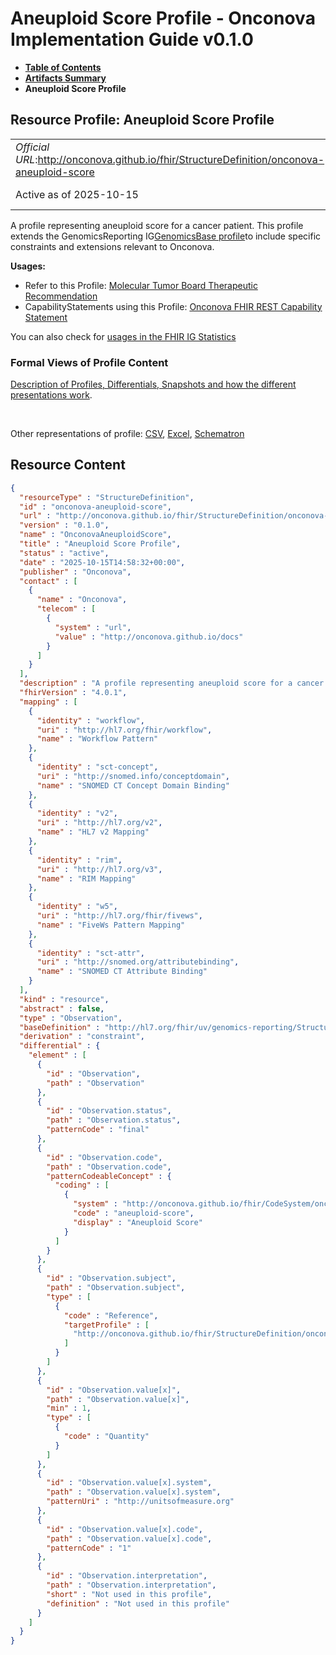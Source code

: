 # Aneuploid Score Profile - Onconova Implementation Guide v0.1.0

* [**Table of Contents**](toc.md)
* [**Artifacts Summary**](artifacts.md)
* **Aneuploid Score Profile**

## Resource Profile: Aneuploid Score Profile 

| | |
| :--- | :--- |
| *Official URL*:http://onconova.github.io/fhir/StructureDefinition/onconova-aneuploid-score | *Version*:0.1.0 |
| Active as of 2025-10-15 | *Computable Name*:OnconovaAneuploidScore |

 
A profile representing aneuploid score for a cancer patient. 
This profile extends the GenomicsReporting IG[GenomicsBase profile](http://hl7.org/fhir/uv/genomics-reporting/StructureDefinition/genomics-base)to include specific constraints and extensions relevant to Onconova. 

**Usages:**

* Refer to this Profile: [Molecular Tumor Board Therapeutic Recommendation](StructureDefinition-onconova-ext-molecular-tumor-board-therapeutic-recommendation.md)
* CapabilityStatements using this Profile: [Onconova FHIR REST Capability Statement](CapabilityStatement-onconova-capability-statement.md)

You can also check for [usages in the FHIR IG Statistics](https://packages2.fhir.org/xig/onconova.fhir|current/StructureDefinition/onconova-aneuploid-score)

### Formal Views of Profile Content

 [Description of Profiles, Differentials, Snapshots and how the different presentations work](http://build.fhir.org/ig/FHIR/ig-guidance/readingIgs.html#structure-definitions). 

 

Other representations of profile: [CSV](StructureDefinition-onconova-aneuploid-score.csv), [Excel](StructureDefinition-onconova-aneuploid-score.xlsx), [Schematron](StructureDefinition-onconova-aneuploid-score.sch) 



## Resource Content

```json
{
  "resourceType" : "StructureDefinition",
  "id" : "onconova-aneuploid-score",
  "url" : "http://onconova.github.io/fhir/StructureDefinition/onconova-aneuploid-score",
  "version" : "0.1.0",
  "name" : "OnconovaAneuploidScore",
  "title" : "Aneuploid Score Profile",
  "status" : "active",
  "date" : "2025-10-15T14:58:32+00:00",
  "publisher" : "Onconova",
  "contact" : [
    {
      "name" : "Onconova",
      "telecom" : [
        {
          "system" : "url",
          "value" : "http://onconova.github.io/docs"
        }
      ]
    }
  ],
  "description" : "A profile representing aneuploid score for a cancer patient. \n\nThis profile extends the GenomicsReporting IG [GenomicsBase profile](http://hl7.org/fhir/uv/genomics-reporting/StructureDefinition/genomics-base) to include specific constraints and extensions relevant to Onconova.",
  "fhirVersion" : "4.0.1",
  "mapping" : [
    {
      "identity" : "workflow",
      "uri" : "http://hl7.org/fhir/workflow",
      "name" : "Workflow Pattern"
    },
    {
      "identity" : "sct-concept",
      "uri" : "http://snomed.info/conceptdomain",
      "name" : "SNOMED CT Concept Domain Binding"
    },
    {
      "identity" : "v2",
      "uri" : "http://hl7.org/v2",
      "name" : "HL7 v2 Mapping"
    },
    {
      "identity" : "rim",
      "uri" : "http://hl7.org/v3",
      "name" : "RIM Mapping"
    },
    {
      "identity" : "w5",
      "uri" : "http://hl7.org/fhir/fivews",
      "name" : "FiveWs Pattern Mapping"
    },
    {
      "identity" : "sct-attr",
      "uri" : "http://snomed.org/attributebinding",
      "name" : "SNOMED CT Attribute Binding"
    }
  ],
  "kind" : "resource",
  "abstract" : false,
  "type" : "Observation",
  "baseDefinition" : "http://hl7.org/fhir/uv/genomics-reporting/StructureDefinition/genomics-base|2.0.0",
  "derivation" : "constraint",
  "differential" : {
    "element" : [
      {
        "id" : "Observation",
        "path" : "Observation"
      },
      {
        "id" : "Observation.status",
        "path" : "Observation.status",
        "patternCode" : "final"
      },
      {
        "id" : "Observation.code",
        "path" : "Observation.code",
        "patternCodeableConcept" : {
          "coding" : [
            {
              "system" : "http://onconova.github.io/fhir/CodeSystem/onconova-cs-tbd",
              "code" : "aneuploid-score",
              "display" : "Aneuploid Score"
            }
          ]
        }
      },
      {
        "id" : "Observation.subject",
        "path" : "Observation.subject",
        "type" : [
          {
            "code" : "Reference",
            "targetProfile" : [
              "http://onconova.github.io/fhir/StructureDefinition/onconova-cancer-patient|0.1.0"
            ]
          }
        ]
      },
      {
        "id" : "Observation.value[x]",
        "path" : "Observation.value[x]",
        "min" : 1,
        "type" : [
          {
            "code" : "Quantity"
          }
        ]
      },
      {
        "id" : "Observation.value[x].system",
        "path" : "Observation.value[x].system",
        "patternUri" : "http://unitsofmeasure.org"
      },
      {
        "id" : "Observation.value[x].code",
        "path" : "Observation.value[x].code",
        "patternCode" : "1"
      },
      {
        "id" : "Observation.interpretation",
        "path" : "Observation.interpretation",
        "short" : "Not used in this profile",
        "definition" : "Not used in this profile"
      }
    ]
  }
}

```
